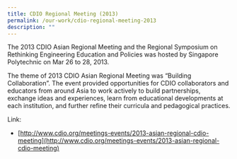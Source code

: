```yaml
---
title: CDIO Regional Meeting (2013)
permalink: /our-work/cdio-regional-meeting-2013
description: ""
---
```



The 2013 CDIO Asian Regional Meeting and the Regional Symposium on Rethinking Engineering Education and Policies was hosted by Singapore Polytechnic on Mar 26 to 28, 2013. 

The theme of 2013 CDIO Asian Regional Meeting was “Building Collaboration”. The event provided opportunities for CDIO collaborators and educators from around Asia to work actively to build partnerships, exchange ideas and experiences, learn from educational developments at each institution, and further refine their curricula and pedagogical practices.

Link:

* [http://www.cdio.org/meetings-events/2013-asian-regional-cdio-meeting](http://www.cdio.org/meetings-events/2013-asian-regional-cdio-meeting)